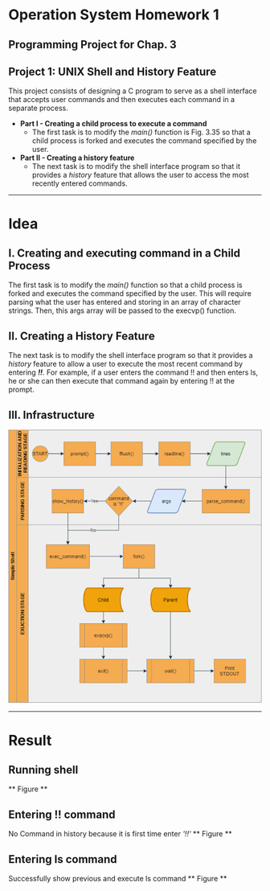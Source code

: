 # Operation System Homework 1
## Programming Project for Chap. 3
## Project 1: UNIX Shell and History Feature
This project consists of designing a C program to serve as a shell interface that accepts user commands and then executes each command in a separate process.
- **Part I - Creating a child process to execute a command**
    - The first task is to modify the *main()* function is Fig. 3.35 so that a child process is forked and executes the command specified by the user.
- **Part II - Creating a history feature**
    - The next task is to modify the shell interface program so that it provides a *history* feature that allows the user to access the most recently entered commands.
---
# Idea
## I. Creating and executing command in a Child Process
The first task is to modify the *main()* function so that a child process is forked and executes the command specified by the user. This will require parsing what the user has entered and storing in an array of character strings. Then, this args array will be passed to the execvp() function.

## II. Creating a History Feature
The next task is to modify the shell interface program so that it provides a *history* feature to allow a user to execute the most recent command by entering ***!!***. For example, if a user enters the command !! and then enters ls, he or she can then execute that command again by entering !! at the prompt. 

## III. Infrastructure
![](simpleshell.png)

---
# Result
## Running shell
** Figure **
## Entering !! command
No Command in history because it is first time enter *'!!'*
** Figure **
## Entering ls command
Successfully show previous and execute ls command
** Figure **
